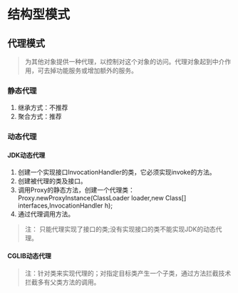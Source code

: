 # 结构型模式
## 代理模式
> 为其他对象提供一种代理，以控制对这个对象的访问。代理对象起到中介作用，可去掉功能服务或增加额外的服务。

### 静态代理
1. 继承方式：不推荐
2. 聚合方式：推荐

### 动态代理
#### JDK动态代理
1. 创建一个实现接口InvocationHandler的类，它必须实现invoke的方法。
2. 创建被代理的类及接口。
3. 调用Proxy的静态方法，创建一个代理类：Proxy.newProxyInstance(ClassLoader loader,new Class[] interfaces,InvocationHandler h);
4. 通过代理调用方法。

> 注： 只能代理实现了接口的类;没有实现接口的类不能实现JDK的动态代理。

#### CGLIB动态代理
> 注：针对类来实现代理的；对指定目标类产生一个子类，通过方法拦截技术拦截多有父类方法的调用。